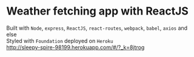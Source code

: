 <h1>Weather fetching app with ReactJS</h1>

Built with `Node`, `express`, `ReactJS`, `react-routes`, `webpack`, `babel`, `axios` and else </br>
Styled with `Foundation` deployed on `Heroku` </br> http://sleepy-spire-98199.herokuapp.com/#/?_k=8jtrog
